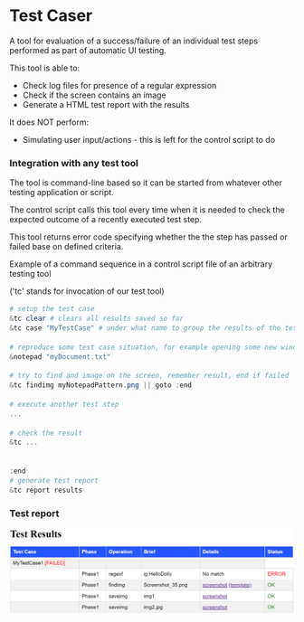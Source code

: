 # Test Caser

A tool for evaluation of a success/failure of an individual test steps performed as part of automatic UI testing.


This tool is able to:

* Check log files for presence of a regular expression
* Check if the screen contains an image
* Generate a HTML test report with the results

It does NOT perform:

* Simulating user input/actions - this is left for the control script to do



### Integration with any test tool

The tool is command-line based so it can be started from whatever other testing application or script.

The control script calls this tool every time when it is needed to check the expected outcome of a recently executed test step.

This tool returns error code specifying whether the the step has passed or failed base on defined criteria.



Example of a command sequence in a control script file of an arbitrary testing tool

('tc' stands for invocation of our test tool)

```powershell
# setup the test case
&tc clear # clears all results saved so far
&tc case "MyTestCase" # under what name to group the results of the tests to be  made

# reproduce some test case situation, for example opening some new window
&notepad "myDocument.txt"
    
# try to find and image on the screen, remember result, end if failed
&tc findimg myNotepadPattern.png || goto :end

# execute another test step
...

# check the result
&tc ...


:end
# generate test report
&tc report results 

```



### Test report

![TestResultExample](TestResultExample.png)

